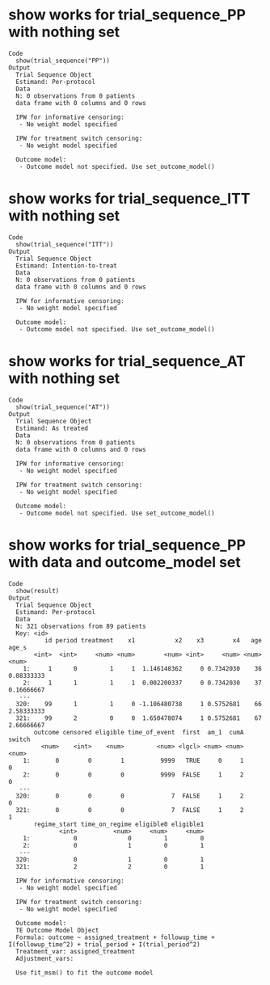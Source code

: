 # show works for trial_sequence_PP with nothing set

    Code
      show(trial_sequence("PP"))
    Output
      Trial Sequence Object 
      Estimand: Per-protocol 
      Data 
      N: 0 observations from 0 patients 
      data frame with 0 columns and 0 rows
       
      IPW for informative censoring: 
       - No weight model specified 
       
      IPW for treatment switch censoring: 
       - No weight model specified 
       
      Outcome model: 
       - Outcome model not specified. Use set_outcome_model()

# show works for trial_sequence_ITT with nothing set

    Code
      show(trial_sequence("ITT"))
    Output
      Trial Sequence Object 
      Estimand: Intention-to-treat 
      Data 
      N: 0 observations from 0 patients 
      data frame with 0 columns and 0 rows
       
      IPW for informative censoring: 
       - No weight model specified 
       
      Outcome model: 
       - Outcome model not specified. Use set_outcome_model()

# show works for trial_sequence_AT with nothing set

    Code
      show(trial_sequence("AT"))
    Output
      Trial Sequence Object 
      Estimand: As treated 
      Data 
      N: 0 observations from 0 patients 
      data frame with 0 columns and 0 rows
       
      IPW for informative censoring: 
       - No weight model specified 
       
      IPW for treatment switch censoring: 
       - No weight model specified 
       
      Outcome model: 
       - Outcome model not specified. Use set_outcome_model()

# show works for trial_sequence_PP with data and outcome_model set

    Code
      show(result)
    Output
      Trial Sequence Object 
      Estimand: Per-protocol 
      Data 
      N: 321 observations from 89 patients 
      Key: <id>
              id period treatment    x1           x2    x3        x4   age      age_s
           <int>  <int>     <num> <num>        <num> <int>     <num> <num>      <num>
        1:     1      0         1     1  1.146148362     0 0.7342030    36 0.08333333
        2:     1      1         1     1  0.002200337     0 0.7342030    37 0.16666667
       ---                                                                           
      320:    99      1         1     0 -1.106480738     1 0.5752681    66 2.58333333
      321:    99      2         0     0  1.650478074     1 0.5752681    67 2.66666667
           outcome censored eligible time_of_event  first  am_1  cumA switch
             <num>    <int>    <num>         <num> <lgcl> <num> <num>  <num>
        1:       0        0        1          9999   TRUE     0     1      0
        2:       0        0        0          9999  FALSE     1     2      0
       ---                                                                  
      320:       0        0        0             7  FALSE     1     2      0
      321:       0        0        0             7  FALSE     1     2      1
           regime_start time_on_regime eligible0 eligible1
                  <int>          <num>     <num>     <num>
        1:            0              0         1         0
        2:            0              1         0         1
       ---                                                
      320:            0              1         0         1
      321:            2              2         0         1
       
      IPW for informative censoring: 
       - No weight model specified 
       
      IPW for treatment switch censoring: 
       - No weight model specified 
       
      Outcome model: 
      TE Outcome Model Object 
      Formula: outcome ~ assigned_treatment + followup_time + I(followup_time^2) + trial_period + I(trial_period^2) 
      Treatment_var: assigned_treatment 
      Adjustment_vars:  
       
      Use fit_msm() to fit the outcome model 

